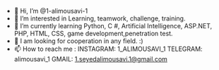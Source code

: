 - 👋 Hi, I’m @1-alimousavi-1
- 👀 I’m interested in Learning, teamwork, challenge, training.
- 🌱 I’m currently learning Python, C #, Artificial Intelligence, ASP.NET, PHP, HTML, CSS, game development,penetration test.
- 💞️ I am looking for cooperation in any field.   :)
- 📫 How to reach me :  INSTAGRAM: 1_ALIMOUSAVI_1     TELEGRAM: alimousavi_1     GMAIL: 1.seyedalimousavi.1@gmail.com
